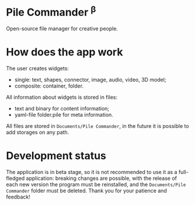 # Pile Commander <sup>β</sup>

Open-source file manager for creative people.

# How does the app work

The user creates widgets:
- single: text, shapes, connector, image, audio, video, 3D model;
- composite: container, folder.

All information about widgets is stored in files:
- text and binary for content information;
- yaml-file folder.pile for meta information.

All files are stored in ```Documents/Pile Commander```, in the future it is possible to add storages on any path.

# Development status

The application is in beta stage, so it is not recommended to use it as a full-fledged application: breaking changes are possible, with the release of each new version the program must be reinstalled, and the ```Documents/Pile Commander``` folder must be deleted. Thank you for your patience and feedback!